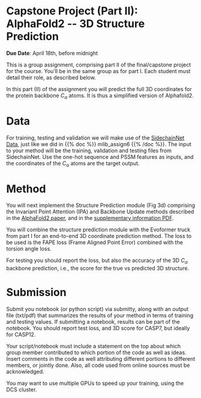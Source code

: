 <!--
.. title: CSCI4969-6969 Capstone2 
.. slug: mlib_capstone2
.. date: 2022-04-10 14:21:31 UTC-04:00
.. tags: 
.. category: 
.. link: 
.. description: 
.. has_math: True
.. type: text
-->

# Capstone Project (Part II): AlphaFold2 -- 3D Structure Prediction

**Due Date**: April 18th, before midnight

This is a group assignment, comprising part II of the final/capstone project for the course.
You'll be in the same group as for part I. Each student must detail their
role, as described below.

In this part (II) of the assignment you will predict the full 3D
coordinates for the protein backbone $C_\alpha$ atoms. It is thus a
simplified version of Alphafold2.


# Data

For training, testing and validation we will make use of the 
[SidechainNet Data](https://github.com/jonathanking/sidechainnet), just like
we did in {{% doc %}} mlib_assign6 {{% /doc %}}.
The input to your method will be the training, validation and testing
files from SidechainNet. Use the one-hot sequence and PSSM features as
inputs, and the coordinates of the $C_\alpha$ atoms are the target output.


# Method

You will next implement the Structure Prediction module (Fig 3d) comprising the 
Invariant Point Attention (IPA) and Backbone Update
methods described in the
[AlphaFold2 paper](https://www.nature.com/articles/s41586-021-03819-2), and
in the [supplementary information PDF](https://static-content.springer.com/esm/art%3A10.1038%2Fs41586-021-03819-2/MediaObjects/41586_2021_3819_MOESM1_ESM.pdf).

You will combine the structure prediction module with the Evoformer truck
from part I for an end-to-end 3D coordinate prediction method. The loss to
be used is the FAPE loss (Frame Aligned Point Error) combined with the
torsion angle loss.

For testing you should report the loss, but also the accuracy of the 3D
$C_\alpha$ backbone prediction, i.e., the score for the true vs predicted 3D structure.

# Submission

Submit you notebook (or python script) via submitty, along with an output file (txt/pdf) that
summarizes the results of your method in terms of training and testing
values. If submitting a notebook, results can be part of the
notebook. You should report test loss, and 3D score for CASP7, but ideally
for CASP12.

Your script/notebook must include a statement on the top about which group
member contributed to which portion of the code as well as ideas. Insert
comments in the code as well attributing different portions to different
members, or jointly done. Also, all code used from online sources must be
acknowledged.

You may want to use multiple GPUs to speed up your training, using the DCS
cluster.
